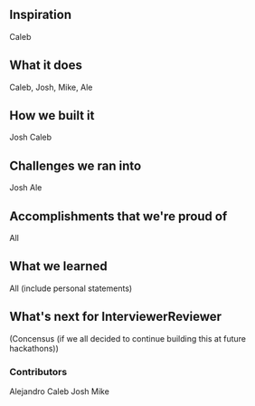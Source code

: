 ## Inspiration
Caleb
## What it does
Caleb, Josh, Mike, Ale
## How we built it
Josh
Caleb
## Challenges we ran into
Josh
Ale
## Accomplishments that we're proud of
All
## What we learned
All (include personal statements)
## What's next for InterviewerReviewer
(Concensus (if we all decided to continue building this at future hackathons))
### Contributors
Alejandro
Caleb
Josh
Mike
